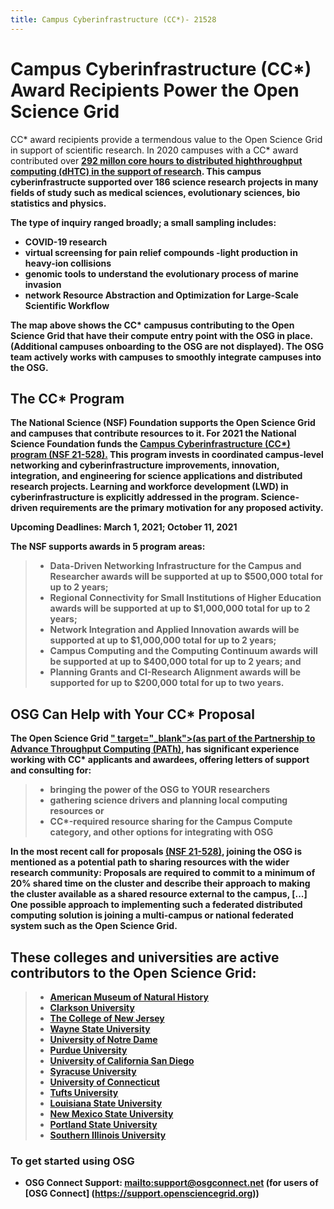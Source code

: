 ```yaml
---
title: Campus Cyberinfrastructure (CC*)- 21528
---
```


<h1>Campus Cyberinfrastructure (CC*) Award Recipients Power the Open Science Grid</h1>

CC* award recipients provide a termendous value to the Open Science Grid in support of scientific research. In 2020 campuses with a CC* award contributed over <a href="https://gracc.opensciencegrid.org/d/000000074/gracc-home" target="_blank"> <b>292 millon core hours to distributed highthroughput computing (dHTC) in the support of research<b></a>. This campus cyberinfrastructe supported over 186 science research projects in many fields of study such as medical sciences, evolutionary sciences, bio statistics and physics. 

The type of inquiry ranged broadly; a small sampling includes:
- COVID-19 research  
- virtual screensing for pain relief compounds
-light production in heavy-ion collisions 
- genomic tools to understand the evolutionary process of marine invasion
- network Resource Abstraction and Optimization for Large-Scale Scientific Workflow

The map above shows the CC* campusus contributing to the Open Science Grid that have their compute entry point with the OSG in place. (Additional campuses  onboarding to the OSG are not displayed). The OSG team actively works with campuses to smoothly integrate campuses into the OSG. 

<h2>The CC* Program</h2>
The National Science (NSF) Foundation supports the Open Science Grid and campuses that contribute resources to it. For 2021 the National Science Foundation funds the <a href="https://www.nsf.gov/funding/pgm_summ.jsp?pims_id=504748" target="_blank"> Campus Cyberinfrastructure (CC*) program (NSF 21-528).</a>
This program invests in coordinated campus-level networking and cyberinfrastructure improvements, innovation, integration, and engineering for science applications and distributed research projects. Learning and workforce development (LWD) in cyberinfrastructure is explicitly addressed in the program. Science-driven requirements are the primary motivation for any proposed activity.

**Upcoming Deadlines: March 1, 2021; October 11, 2021** 

The NSF supports awards in 5 program areas:
>- 	Data-Driven Networking Infrastructure for the Campus and Researcher awards will be supported at up to $500,000 total for up to 2 years;
>- 	Regional Connectivity for Small Institutions of Higher Education awards will be supported at up to $1,000,000 total for up to 2 years;
>- 	Network Integration and Applied Innovation awards will be supported at up to $1,000,000 total for up to 2 years; 
>- 	Campus Computing and the Computing Continuum awards will be supported at up to $400,000 total for up to 2 years; and
>- 	Planning Grants and CI-Research Alignment awards will be supported for up to $200,000 total for up to two years.

<h2>OSG Can Help with Your CC* Proposal</h2>

The Open Science Grid <a href="https://path-cc.io/" target="_blank"> " target="_blank">(as part of the Partnership to Advance Throughput Computing (PATh)</a>, has significant experience working with CC* applicants and awardees, offering letters of support and consulting for:
>- bringing the power of the OSG to YOUR researchers
>- gathering science drivers and planning local computing resources or
>- CC*-required resource sharing for the Campus Compute category, and other options for integrating with OSG

In the most recent call for proposals <a href="https://www.nsf.gov/funding/pgm_summ.jsp?pims_id=504748" target="_blank">(NSF 21-528)</a>, joining the OSG is mentioned as a potential path to sharing resources with the wider research community:
Proposals are required to commit to a minimum of 20% shared time on the cluster and describe their approach to making the cluster available as a shared resource external to the campus, [...] One possible approach to implementing such a federated distributed computing solution is joining a multi-campus or national federated system such as the Open Science Grid.

<h2>These colleges and universities are active contributors to the Open Science Grid: </h2>

>- <a href="https://www.amnh.org/research/computational-sciences" target="_blank">American Museum of Natural History</a>
>- <a href="https://sites.clarkson.edu/acres/" target="_blank">Clarkson University</a>
>- <a href="https://computerscience.tcnj.edu/cs-programs-research/funded-projects/" target="_blank">The College of New Jersey</a>
>-  <a href="https://www.nsf.gov/awardsearch/showAward?AWD_ID=1925467&HistoricalAwards=false" target="_blank">Wayne State University</a>
>- <a href="https://news.research.university/2019/10/31/the-research-university-tru-896/" target="_blank">University of Notre Dame</a> 
>- <a href="https://www.purdue.edu/newsroom/releases/2019/Q3/nsf-supports-purdue-team-developing-online-manufacturing-education.html" target="_blank">Purdue University</a>
>- <a href="https://ucsdnews.ucsd.edu/pressrelease/sdsc-awarded-nsf-grant-for-triton-shared-computing-cluster-upgrade" target="_blank">University of California San Diego</a>
>- <a href="https://news.syr.edu/blog/2020/09/03/national-science-foundation-awards-390000-to-syracuse-university-computing-initiative/" target="_blank"> Syracuse University</a>
>- <a href="https://news.engr.uconn.edu/500k-nsf-grant-awarded-to-dr-bing-wang-uconn-health-center-2.php" target="_blank">University of Connecticut</a>
>- <a href="https://now.tufts.edu/articles/tufts-awarded-nsf-grant-expand-big-data-innovation-and-discovery" target="_blank"> Tufts University</a>
>- <a href="https://www.lsu.edu/mediacenter/news/2020/04/22cct_brandt_nsf.php" target="_blank"> Louisiana State University</a>
>- <a href="https://newscenter.nmsu.edu/Articles/view/14445/nsf-grant-brings-high-performance-computing-to-new-mexico-students-faculty" target="_blank"> New Mexico State University</a>
>- <a href="https://www.pdx.edu/news/psu-receives-5m-federal-grant-improve-access-stem-education-underrepresented-students" target="_blank"> Portland State University</a>
>- <a href="https://oit.siu.edu/rcc/services/grant.php" target="_blank"> Southern Illinois University</a>


### To get started using OSG

* OSG Connect Support: <mailto:support@osgconnect.net> (for users of [OSG Connect] (https://support.opensciencegrid.org))



